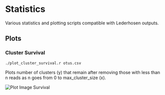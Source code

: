 # Statistics

Various statistics and plotting scripts compatible with Lederhosen outputs.

## Plots

### Cluster Survival

`./plot_cluster_survival.r otus.csv`

Plots number of clusters (y) that remain after removing those with less than n reads as n goes from 0 to max_cluster_size (x).

![Plot Image Survival](http://i.imgur.com/d8LFR.png)
